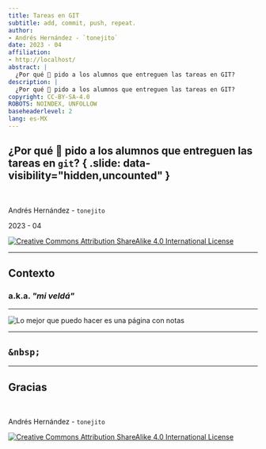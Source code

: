 ```yaml
---
title: Tareas en GIT
subtitle: add, commit, push, repeat.
author:
- Andrés Hernández - `tonejito`
date: 2023 - 04
affiliation:
- http://localhost/
abstract: |
  ¿Por qué 🤬 pido a los alumnos que entreguen las tareas en GIT?
description: |
  ¿Por qué 🤬 pido a los alumnos que entreguen las tareas en GIT?
copyright: CC-BY-SA-4.0
ROBOTS:	NOINDEX, UNFOLLOW
baseheaderlevel: 2
lang: es-MX
---
```


## ¿Por qué 🤬 pido a los alumnos que entreguen las tareas en `git`?	{ .slide: data-visibility="hidden,uncounted" }

&nbsp;

Andrés Hernández - `tonejito`

2023 - 04

<!-- <img id="mail" class="mail" alt="📩" title="📩" loading="eager" src="img/mail.svg" /> -->

[![][cc-by-sa-img-big]][cc-by-sa-page]

<!--
This work is licensed under a <a rel="license" href="http://creativecommons.org/licenses/by-sa/4.0/">Creative Commons Attribution-ShareAlike 4.0 International License</a>.
-->

[cc-by-sa-page]: http://creativecommons.org/licenses/by-sa/4.0/ "CC-BY-SA-4.0"

[cc-by-sa-img-big]: img/cc-by-sa.png "Creative Commons Attribution ShareAlike 4.0 International License"

[cc-by-sa-img-small]: img/cc-by-sa-small.png "Creative Commons Attribution ShareAlike 4.0 International License"

--------------------------------------------------------------------------------

## Contexto

### a.k.a. _"mi veldá"_

--------------------------------------------------------------------------------

![](img/tareas-plataforma.jpg "Lo mejor que puedo hacer es una página con notas")

--------------------------------------------------------------------------------

## `&nbsp;`

--------------------------------------------------------------------------------

## Gracias

&nbsp;

Andrés Hernández - `tonejito`

<!-- <img id="mail" class="mail" alt="📩" title="📩" loading="eager" src="img/mail.svg" /> -->

[![][cc-by-sa-img-big]][cc-by-sa-page]

<!--	----------------------------------------------------------------	-->
